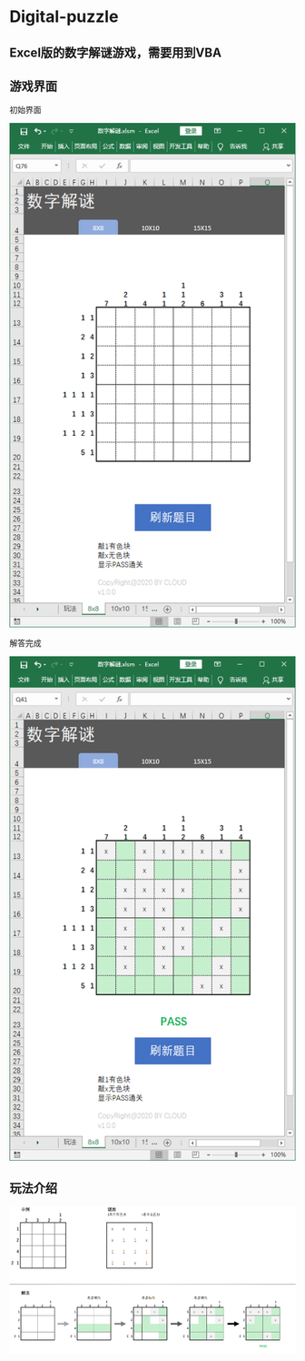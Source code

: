 # Digital-puzzle
## Excel版的数字解谜游戏，需要用到VBA

## 游戏界面
初始界面

![Initial UI](https://github.com/beanjeally/Digital-puzzle/blob/master/UI_0.png)

解答完成

![Finished UI](https://github.com/beanjeally/Digital-puzzle/blob/master/UI_1.png)

## 玩法介绍
![Tutorials](https://github.com/beanjeally/Digital-puzzle/blob/master/tutorials.png)
